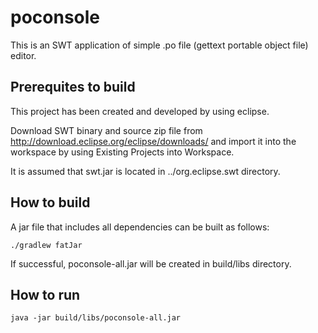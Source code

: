 # poconsole

This is an SWT application of simple .po file (gettext portable object file) editor.

## Prerequites to build

This project has been created and developed by using eclipse.

Download SWT binary and source zip file from http://download.eclipse.org/eclipse/downloads/ and import it into the workspace by using Existing Projects into Workspace.

It is assumed that swt.jar is located in ../org.eclipse.swt directory.

## How to build

A jar file that includes all dependencies can be built as follows:

    ./gradlew fatJar

If successful, poconsole-all.jar will be created in build/libs directory.

## How to run

    java -jar build/libs/poconsole-all.jar
